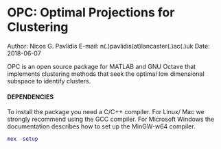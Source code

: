 OPC: Optimal Projections for Clustering
=====================


Author: Nicos G. Pavlidis
E-mail: n(.)pavlidis(at)lancaster(.)ac(.)uk
Date:     2018-06-07

OPC is an open source package for MATLAB and GNU Octave that implements
clustering methods that seek the optimal low dimensional subspace to identify
clusters.


#### DEPENDENCIES

To install the package you need a C/C++ compiler. For Linux/ Mac we strongly
recommend using the GCC compiler. For Microsoft Windows the documentation
describes how to set up the MinGW-w64 compiler.

```matlab
mex -setup
```



